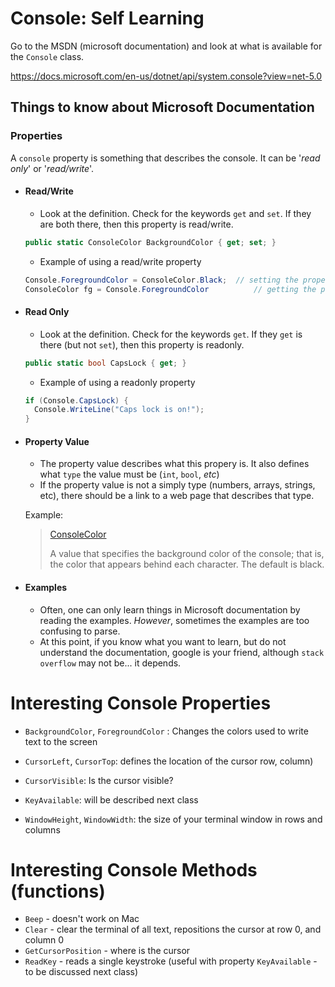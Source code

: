 # Console: Self Learning

Go to the MSDN (microsoft documentation) and look at what is available for the `Console` class.

https://docs.microsoft.com/en-us/dotnet/api/system.console?view=net-5.0



## Things to know about Microsoft Documentation

### Properties

A `console` property is something that describes the console.  It can be '*read only*' or '*read/write*'.

* #### Read/Write

  * Look at the definition.  Check for the keywords `get` and `set`.  If they are both there, then this property is read/write.

  ```csharp
  public static ConsoleColor BackgroundColor { get; set; }
  ```

  * Example of using a read/write property

  ```csharp
  Console.ForegroundColor = ConsoleColor.Black;  // setting the property
  ConsoleColor fg = Console.ForegroundColor			 // getting the property
  ```

* #### Read Only

  * Look at the definition.  Check for the keywords `get`.  If they `get` is there (but not `set`), then this property is readonly.

  ```csharp
  public static bool CapsLock { get; }
  ```

  * Example of using a readonly property

  ```csharp
  if (Console.CapsLock) {
    Console.WriteLine("Caps lock is on!");
  }
  ```

* #### Property Value

  * The property value describes what this propery is.  It also defines what `type` the value must be (`int`, `bool`, *etc*)
  * If the property value is not a simply type (numbers, arrays, strings, etc), there should be a link to a web page that describes that type.

  Example:

  > [ConsoleColor](https://docs.microsoft.com/en-us/dotnet/api/system.consolecolor?view=net-5.0)
  >
  > A value that specifies the background color of the console; that is, the color that appears behind each character. The default is black.

* #### Examples

  * Often, one can only learn things in Microsoft documentation by reading the examples.  *However*, sometimes the examples are too confusing to parse.  
  * At this point, if you know what you want to learn, but do not understand the documentation, google is your friend, although `stack overflow` may not be... it depends.

 

# Interesting Console Properties

* `BackgroundColor`, `ForegroundColor` : Changes the colors used to write text to the screen

* `CursorLeft`, `CursorTop`: defines the location of the cursor row, column)

* `CursorVisible`: Is the cursor visible?

* `KeyAvailable`: will be described next class

* `WindowHeight`, `WindowWidth`: the size of your terminal window in rows and columns

  

# Interesting Console Methods (functions)

* `Beep` - doesn't work on Mac
* `Clear` - clear the terminal of all text, repositions the cursor at row 0, and column 0
* `GetCursorPosition` - where is the cursor
* `ReadKey` - reads a single keystroke (useful with property `KeyAvailable` - to be discussed next class)

